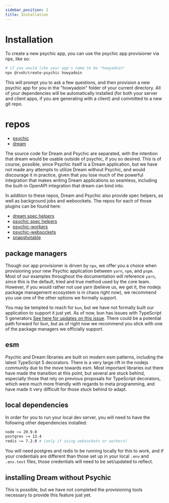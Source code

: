```yaml
---
sidebar_position: 2
title: Installation
---
```


# Installation

To create a new psychic app, you can use the psychic app provisioner via npx, like so:

```bash
# if you would like your app's name to be "howyadoin"
npx @rvoh/create-psychic howyadoin
```

This will prompt you to ask a few questions, and then provision a new psychic app for you in the "howyadoin" folder of your current directory. All of your dependencies will be automatically installed (for both your server and client apps, if you are generating with a client) and committed to a new git repo.

# repos

- [psychic](https://github.com/rvohealth/psychic)
- [dream](https://github.com/rvohealth/dream)

The source code for Dream and Psychic are separated, with the intention that dream would be usable outside of psychic, if you so desired. This is of course, possible, since Psychic itself is a Dream application, but we have not made any attempts to utilize Dream without Psychic, and would discourage it in practice, given that you lose much of the powerful integration that makes writing Dream applications so seamless, including the built-in OpenAPI integration that dream can bind into.

In addition to these repos, Dream and Psychic also provide spec helpers, as well as background jobs and websockets. The repos for each of those plugins can be found here:

- [dream spec helpers](https://github.com/rvohealth/dream-spec-helpers)
- [psychic spec helpers](https://github.com/rvohealth/psychic-spec-helpers)
- [psychic-workers](https://github.com/rvohealth/psychic-workers)
- [psychic-websockets](https://github.com/rvohealth/psychic-websockets)
- [snapshotable](https://github.com/rvohealth/dream-plugin-json-snapshot)

## package managers

Though our app provisioner is driven by `npx`, we offer you a choice when provisioning your new Psychic application between `yarn`, `npm`, and `pnpm`. Most of our examples throughout the documentation will reference `yarn`, since this is the default, tried and true method used by the core team. However, if you would rather not use yarn (believe us, we get it, the nodejs package management ecosystem is in chaos right now), we recommend you use one of the other options we formally support.

You may be tempted to reach for `bun`, but we have not formally built our application to support it just yet. As of now, bun has issues with TypeScript 5 generators [See here for updates on this issue](https://github.com/oven-sh/bun/issues/4122). There could be a potential path forward for bun, but as of right now we recommend you stick with one of the package managers we officially support.

## esm

Psychic and Dream libraries are built on modern esm patterns, including the latest TypeScript 5 decorators. There is a very large rift in the nodejs community due to the move towards esm. Most important libraries out there have made the transition at this point, but several are stuck behind, especially those that rely on previous proposals for TypeScript decorators, which were much more friendly with regards to meta programming, and have made it very difficult for those stuck behind to adapt.

## local dependencies

In order for you to run your local dev server, you will need to have the following other dependencies installed:

```bash
node >= 20.9.0
postgres >= 13.4
redis >= 7.2.0 # (only if using websockets or workers)
```

You will need postgres and redis to be running locally for this to work, and if your credentials are different than those set up in your local `.env` and `.env.test` files, those credentials will need to be set/updated to reflect.

## installing Dream without Psychic

This is possible, but we have not completed the provisioning tools necessary to provide this feature just yet.
